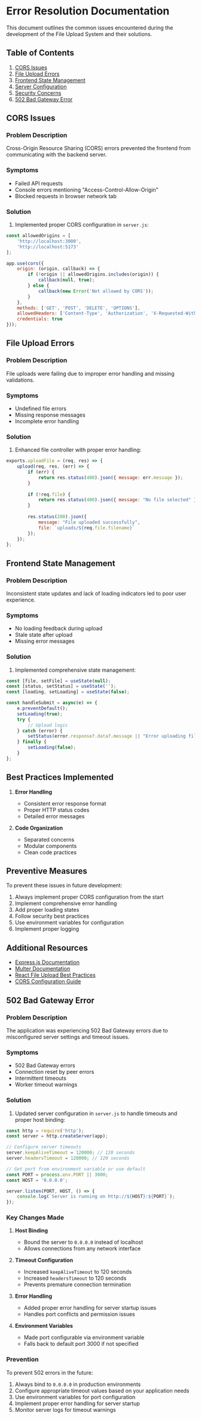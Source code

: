 # Error Resolution Documentation

This document outlines the common issues encountered during the development of the File Upload System and their solutions.

## Table of Contents
1. [CORS Issues](#cors-issues)
2. [File Upload Errors](#file-upload-errors)
3. [Frontend State Management](#frontend-state-management)
4. [Server Configuration](#server-configuration)
5. [Security Concerns](#security-concerns)
6. [502 Bad Gateway Error](#502-bad-gateway-error)

## CORS Issues

### Problem Description
Cross-Origin Resource Sharing (CORS) errors prevented the frontend from communicating with the backend server.

### Symptoms
- Failed API requests
- Console errors mentioning "Access-Control-Allow-Origin"
- Blocked requests in browser network tab

### Solution
1. Implemented proper CORS configuration in `server.js`:
```javascript
const allowedOrigins = [
    'http://localhost:3000',
    'http://localhost:5173'
];

app.use(cors({
    origin: (origin, callback) => {
        if (!origin || allowedOrigins.includes(origin)) {
            callback(null, true);
        } else {
            callback(new Error('Not allowed by CORS'));
        }
    },
    methods: ['GET', 'POST', 'DELETE', 'OPTIONS'],
    allowedHeaders: ['Content-Type', 'Authorization', 'X-Requested-With'],
    credentials: true
}));
```

## File Upload Errors

### Problem Description
File uploads were failing due to improper error handling and missing validations.

### Symptoms
- Undefined file errors
- Missing response messages
- Incomplete error handling

### Solution
1. Enhanced file controller with proper error handling:
```javascript
exports.uploadFile = (req, res) => {
    upload(req, res, (err) => {
        if (err) {
            return res.status(400).json({ message: err.message });
        }
        
        if (!req.file) {
            return res.status(400).json({ message: "No file selected" });
        }
        
        res.status(200).json({
            message: "File uploaded successfully",
            file: `uploads/${req.file.filename}`
        });
    });
};
```

## Frontend State Management

### Problem Description
Inconsistent state updates and lack of loading indicators led to poor user experience.

### Symptoms
- No loading feedback during upload
- Stale state after upload
- Missing error messages

### Solution
1. Implemented comprehensive state management:
```javascript
const [file, setFile] = useState(null);
const [status, setStatus] = useState('');
const [loading, setLoading] = useState(false);

const handleSubmit = async(e) => {
    e.preventDefault();
    setLoading(true);
    try {
        // Upload logic
    } catch (error) {
        setStatus(error.response?.data?.message || "Error uploading file");
    } finally {
        setLoading(false);
    }
};
```

## Best Practices Implemented

1. **Error Handling**
   - Consistent error response format
   - Proper HTTP status codes
   - Detailed error messages


2. **Code Organization**
   - Separated concerns
   - Modular components
   - Clean code practices

## Preventive Measures

To prevent these issues in future development:

1. Always implement proper CORS configuration from the start
2. Implement comprehensive error handling
3. Add proper loading states
4. Follow security best practices
5. Use environment variables for configuration
6. Implement proper logging

## Additional Resources

- [Express.js Documentation](https://expressjs.com/)
- [Multer Documentation](https://github.com/expressjs/multer)
- [React File Upload Best Practices](https://react.dev/)
- [CORS Configuration Guide](https://developer.mozilla.org/en-US/docs/Web/HTTP/CORS)

## 502 Bad Gateway Error

### Problem Description
The application was experiencing 502 Bad Gateway errors due to misconfigured server settings and timeout issues.

### Symptoms
- 502 Bad Gateway errors
- Connection reset by peer errors
- Intermittent timeouts
- Worker timeout warnings

### Solution
1. Updated server configuration in `server.js` to handle timeouts and proper host binding:
```javascript
const http = require('http');
const server = http.createServer(app);

// Configure server timeouts
server.keepAliveTimeout = 120000; // 120 seconds
server.headersTimeout = 120000; // 120 seconds

// Get port from environment variable or use default
const PORT = process.env.PORT || 3000;
const HOST = '0.0.0.0';

server.listen(PORT, HOST, () => {
    console.log(`Server is running on http://${HOST}:${PORT}`);
});
```

### Key Changes Made
1. **Host Binding**
   - Bound the server to `0.0.0.0` instead of localhost
   - Allows connections from any network interface

2. **Timeout Configuration**
   - Increased `keepAliveTimeout` to 120 seconds
   - Increased `headersTimeout` to 120 seconds
   - Prevents premature connection termination

3. **Error Handling**
   - Added proper error handling for server startup issues
   - Handles port conflicts and permission issues

4. **Environment Variables**
   - Made port configurable via environment variable
   - Falls back to default port 3000 if not specified

### Prevention
To prevent 502 errors in the future:
1. Always bind to `0.0.0.0` in production environments
2. Configure appropriate timeout values based on your application needs
3. Use environment variables for port configuration
4. Implement proper error handling for server startup
5. Monitor server logs for timeout warnings 